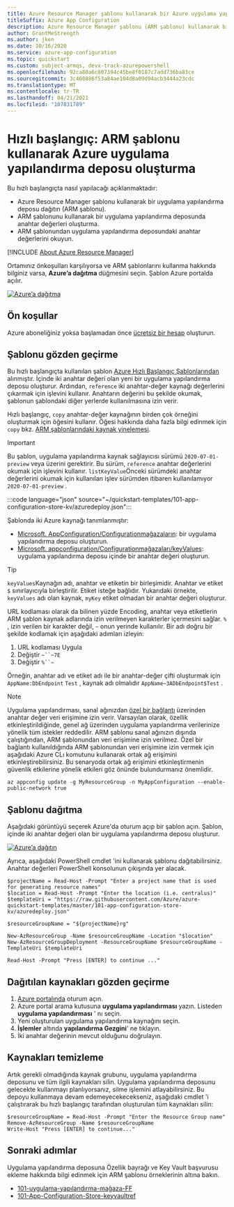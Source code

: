 ```yaml
---
title: Azure Resource Manager şablonu kullanarak bir Azure uygulama yapılandırma deposu oluşturma (ARM şablonu)
titleSuffix: Azure App Configuration
description: Azure Resource Manager şablonu (ARM şablonu) kullanarak bir Azure uygulama yapılandırma deposu oluşturmayı öğrenin.
author: GrantMeStrength
ms.author: jken
ms.date: 10/16/2020
ms.service: azure-app-configuration
ms.topic: quickstart
ms.custom: subject-armqs, devx-track-azurepowershell
ms.openlocfilehash: 92ca80a6c807394c45be8f0187c7add736ba83ce
ms.sourcegitcommit: 3c460886f53a84ae104d8a09d94acb3444a23cdc
ms.translationtype: MT
ms.contentlocale: tr-TR
ms.lasthandoff: 04/21/2021
ms.locfileid: "107831789"
---
```

# <a name="quickstart-create-an-azure-app-configuration-store-by-using-an-arm-template"></a>Hızlı başlangıç: ARM şablonu kullanarak Azure uygulama yapılandırma deposu oluşturma

Bu hızlı başlangıçta nasıl yapılacağı açıklanmaktadır:

- Azure Resource Manager şablonu kullanarak bir uygulama yapılandırma deposu dağıtın (ARM şablonu).
- ARM şablonunu kullanarak bir uygulama yapılandırma deposunda anahtar değerleri oluşturma.
- ARM şablonundan uygulama yapılandırma deposundaki anahtar değerlerini okuyun.

[!INCLUDE [About Azure Resource Manager](../../includes/resource-manager-quickstart-introduction.md)]

Ortamınız önkoşulları karşılıyorsa ve ARM şablonlarını kullanma hakkında bilginiz varsa, **Azure’a dağıtma** düğmesini seçin. Şablon Azure portalda açılır.

[![Azure’a dağıtma](../media/template-deployments/deploy-to-azure.svg)](https://portal.azure.com/#create/Microsoft.Template/uri/https%3A%2F%2Fraw.githubusercontent.com%2FAzure%2Fazure-quickstart-templates%2Fmaster%2F101-app-configuration-store-kv%2Fazuredeploy.json)

## <a name="prerequisites"></a>Ön koşullar

Azure aboneliğiniz yoksa başlamadan önce [ücretsiz bir hesap](https://azure.microsoft.com/free/?WT.mc_id=A261C142F) oluşturun.

## <a name="review-the-template"></a>Şablonu gözden geçirme

Bu hızlı başlangıçta kullanılan şablon [Azure Hızlı Başlangıç Şablonlarından](https://azure.microsoft.com/resources/templates/101-app-configuration-store-kv/) alınmıştır. İçinde iki anahtar değeri olan yeni bir uygulama yapılandırma deposu oluşturur. Ardından, `reference` iki anahtar-değer kaynağı değerlerini çıkarmak için işlevini kullanır. Anahtarın değerini bu şekilde okumak, şablonun şablondaki diğer yerlerde kullanılmasına izin verir.

Hızlı başlangıç, `copy` anahtar-değer kaynağının birden çok örneğini oluşturmak için öğesini kullanır. Öğesi hakkında daha fazla bilgi edinmek için `copy` bkz. [ARM şablonlarındaki kaynak yinelemesi](../azure-resource-manager/templates/copy-resources.md).

> [!IMPORTANT]
> Bu şablon, uygulama yapılandırma kaynak sağlayıcısı sürümü `2020-07-01-preview` veya üzerini gerektirir. Bu sürüm, `reference` anahtar değerlerini okumak için işlevini kullanır. `listKeyValue`Önceki sürümdeki anahtar değerlerini okumak için kullanılan işlev sürümden itibaren kullanılamıyor `2020-07-01-preview` .

:::code language="json" source="~/quickstart-templates/101-app-configuration-store-kv/azuredeploy.json":::

Şablonda iki Azure kaynağı tanımlanmıştır:

- [Microsoft. AppConfiguration/Configurationmağazaların](/azure/templates/microsoft.appconfiguration/2020-07-01-preview/configurationstores): bir uygulama yapılandırma deposu oluşturun.
- [Microsoft. appconfiguration/Configurationmağazaları/keyValues](/azure/templates/microsoft.appconfiguration/2020-07-01-preview/configurationstores/keyvalues): uygulama yapılandırma deposu içinde bir anahtar değeri oluşturun.

> [!TIP]
> `keyValues`Kaynağın adı, anahtar ve etiketin bir birleşimidir. Anahtar ve etiket `$` sınırlayıcıyla birleştirilir. Etiket isteğe bağlıdır. Yukarıdaki örnekte, `keyValues` adı olan kaynak, `myKey` etiket olmadan bir anahtar değeri oluşturur.
>
> URL kodlaması olarak da bilinen yüzde Encoding, anahtar veya etiketlerin ARM şablon kaynak adlarında izin verilmeyen karakterler içermesini sağlar. `%` , izin verilen bir karakter değil, `~` onun yerinde kullanılır. Bir adı doğru bir şekilde kodlamak için aşağıdaki adımları izleyin:
>
> 1. URL kodlaması Uygula
> 2. Değiştir `~``~7E`
> 3. Değiştir `%``~`
>
> Örneğin, anahtar adı ve etiket adı ile bir anahtar-değer çifti oluşturmak için `AppName:DbEndpoint` `Test` , kaynak adı olmalıdır `AppName~3ADbEndpoint$Test` .

> [!NOTE]
> Uygulama yapılandırması, sanal ağınızdan [özel bir bağlantı](concept-private-endpoint.md) üzerinden anahtar değer veri erişimine izin verir. Varsayılan olarak, özellik etkinleştirildiğinde, genel ağ üzerinden uygulama yapılandırma verilerinize yönelik tüm istekler reddedilir. ARM şablonu sanal ağınızın dışında çalıştığından, ARM şablonundan veri erişimine izin verilmez. Özel bir bağlantı kullanıldığında ARM şablonundan veri erişimine izin vermek için aşağıdaki Azure CLı komutunu kullanarak ortak ağ erişimini etkinleştirebilirsiniz. Bu senaryoda ortak ağ erişimini etkinleştirmenin güvenlik etkilerine yönelik etkileri göz önünde bulundurmanız önemlidir.
>
> ```azurecli-interactive
> az appconfig update -g MyResourceGroup -n MyAppConfiguration --enable-public-network true
> ```

## <a name="deploy-the-template"></a>Şablonu dağıtma

Aşağıdaki görüntüyü seçerek Azure'da oturum açıp bir şablon açın. Şablon, içinde iki anahtar değeri olan bir uygulama yapılandırma deposu oluşturur.

[![Azure’a dağıtın](../media/template-deployments/deploy-to-azure.svg)](https://portal.azure.com/#create/Microsoft.Template/uri/https%3A%2F%2Fraw.githubusercontent.com%2FAzure%2Fazure-quickstart-templates%2Fmaster%2F101-app-configuration-store-kv%2Fazuredeploy.json)

Ayrıca, aşağıdaki PowerShell cmdlet 'ini kullanarak şablonu dağıtabilirsiniz. Anahtar değerleri PowerShell konsolunun çıkışında yer alacak.

```azurepowershell-interactive
$projectName = Read-Host -Prompt "Enter a project name that is used for generating resource names"
$location = Read-Host -Prompt "Enter the location (i.e. centralus)"
$templateUri = "https://raw.githubusercontent.com/Azure/azure-quickstart-templates/master/101-app-configuration-store-kv/azuredeploy.json"

$resourceGroupName = "${projectName}rg"

New-AzResourceGroup -Name $resourceGroupName -Location "$location"
New-AzResourceGroupDeployment -ResourceGroupName $resourceGroupName -TemplateUri $templateUri

Read-Host -Prompt "Press [ENTER] to continue ..."
```

## <a name="review-deployed-resources"></a>Dağıtılan kaynakları gözden geçirme

1. [Azure portalında](https://portal.azure.com) oturum açın.
1. Azure portal arama kutusuna **uygulama yapılandırması** yazın. Listeden **uygulama yapılandırması** ' nı seçin.
1. Yeni oluşturulan uygulama yapılandırma kaynağını seçin.
1. **İşlemler** altında **yapılandırma Gezgini**' ne tıklayın.
1. İki anahtar değerinin mevcut olduğunu doğrulayın.

## <a name="clean-up-resources"></a>Kaynakları temizleme

Artık gerekli olmadığında kaynak grubunu, uygulama yapılandırma deposunu ve tüm ilgili kaynakları silin. Uygulama yapılandırma deposunu gelecekte kullanmayı planlıyorsanız, silme işlemini atlayabilirsiniz. Bu depoyu kullanmaya devam edemeyecekecekseniz, aşağıdaki cmdlet 'i çalıştırarak bu hızlı başlangıç tarafından oluşturulan tüm kaynakları silin:

```azurepowershell-interactive
$resourceGroupName = Read-Host -Prompt "Enter the Resource Group name"
Remove-AzResourceGroup -Name $resourceGroupName
Write-Host "Press [ENTER] to continue..."
```

## <a name="next-steps"></a>Sonraki adımlar

Uygulama yapılandırma deposuna Özellik bayrağı ve Key Vault başvurusu ekleme hakkında bilgi edinmek için ARM şablonu örneklerinin altına bakın.

- [101-uygulama-yapılandırma-mağaza-FF](https://github.com/Azure/azure-quickstart-templates/tree/master/101-app-configuration-store-ff)
- [101-App-Configuration-Store-keyvaultref](https://github.com/Azure/azure-quickstart-templates/tree/master/101-app-configuration-store-keyvaultref)
